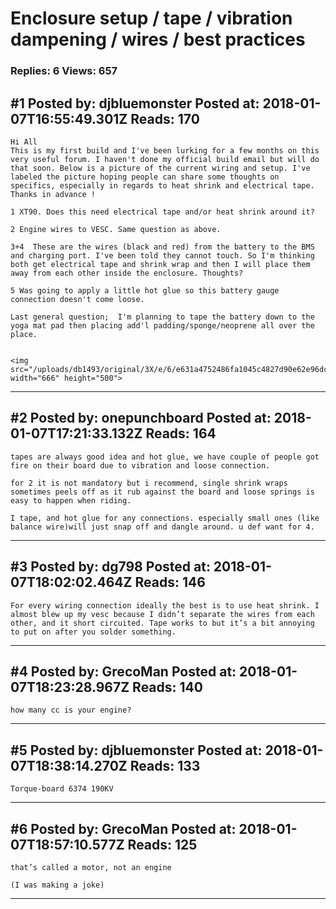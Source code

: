 # Enclosure setup / tape / vibration dampening / wires / best practices

### Replies: 6 Views: 657

## \#1 Posted by: djbluemonster Posted at: 2018-01-07T16:55:49.301Z Reads: 170

```
Hi All
This is my first build and I've been lurking for a few months on this very useful forum. I haven't done my official build email but will do that soon. Below is a picture of the current wiring and setup. I've labeled the picture hoping people can share some thoughts on specifics, especially in regards to heat shrink and electrical tape. Thanks in advance !

1 XT90. Does this need electrical tape and/or heat shrink around it?

2 Engine wires to VESC. Same question as above. 

3+4  These are the wires (black and red) from the battery to the BMS and charging port. I've been told they cannot touch. So I'm thinking both get electrical tape and shrink wrap and then I will place them away from each other inside the enclosure. Thoughts?

5 Was going to apply a little hot glue so this battery gauge connection doesn't come loose. 

Last general question;  I'm planning to tape the battery down to the yoga mat pad then placing add'l padding/sponge/neoprene all over the place. 
 

<img src="/uploads/db1493/original/3X/e/6/e631a4752486fa1045c4827d90e62e96dc40c72c.jpg" width="666" height="500">
```

---
## \#2 Posted by: onepunchboard Posted at: 2018-01-07T17:21:33.132Z Reads: 164

```
tapes are always good idea and hot glue, we have couple of people got fire on their board due to vibration and loose connection.

for 2 it is not mandatory but i recommend, single shrink wraps sometimes peels off as it rub against the board and loose springs is easy to happen when riding.

I tape, and hot glue for any connections. especially small ones (like balance wire)will just snap off and dangle around. u def want for 4.
```

---
## \#3 Posted by: dg798 Posted at: 2018-01-07T18:02:02.464Z Reads: 146

```
For every wiring connection ideally the best is to use heat shrink. I almost blew up my vesc because I didn’t separate the wires from each other, and it short circuited. Tape works to but it’s a bit annoying to put on after you solder something.
```

---
## \#4 Posted by: GrecoMan Posted at: 2018-01-07T18:23:28.967Z Reads: 140

```
how many cc is your engine?
```

---
## \#5 Posted by: djbluemonster Posted at: 2018-01-07T18:38:14.270Z Reads: 133

```
Torque-board 6374 190KV
```

---
## \#6 Posted by: GrecoMan Posted at: 2018-01-07T18:57:10.577Z Reads: 125

```
that’s called a motor, not an engine

(I was making a joke)
```

---
